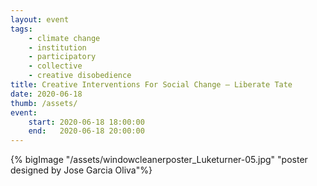 ```yaml
---
layout: event
tags:
    - climate change
    - institution
    - participatory
    - collective
    - creative disobedience
title: Creative Interventions For Social Change – Liberate Tate
date: 2020-06-18
thumb: /assets/
event:
    start: 2020-06-18 18:00:00
    end:   2020-06-18 20:00:00
---
```




{% bigImage "/assets/windowcleanerposter_Luketurner-05.jpg" "poster designed by Jose Garcia Oliva"%}
